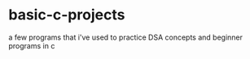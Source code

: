# basic-c-projects
a few programs that i've used to practice DSA concepts and beginner programs in c
